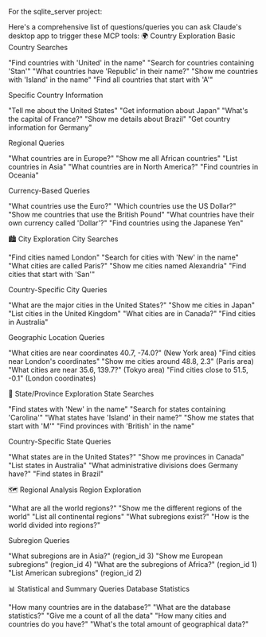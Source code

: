 <!-- @format -->

For the sqlite_server project:

Here's a comprehensive list of questions/queries you can ask Claude's desktop app to trigger these MCP tools:
🌍 Country Exploration
Basic Country Searches

"Find countries with 'United' in the name"
"Search for countries containing 'Stan'"
"What countries have 'Republic' in their name?"
"Show me countries with 'Island' in the name"
"Find all countries that start with 'A'"

Specific Country Information

"Tell me about the United States"
"Get information about Japan"
"What's the capital of France?"
"Show me details about Brazil"
"Get country information for Germany"

Regional Queries

"What countries are in Europe?"
"Show me all African countries"
"List countries in Asia"
"What countries are in North America?"
"Find countries in Oceania"

Currency-Based Queries

"What countries use the Euro?"
"Which countries use the US Dollar?"
"Show me countries that use the British Pound"
"What countries have their own currency called 'Dollar'?"
"Find countries using the Japanese Yen"

🏙️ City Exploration
City Searches

"Find cities named London"
"Search for cities with 'New' in the name"
"What cities are called Paris?"
"Show me cities named Alexandria"
"Find cities that start with 'San'"

Country-Specific City Queries

"What are the major cities in the United States?"
"Show me cities in Japan"
"List cities in the United Kingdom"
"What cities are in Canada?"
"Find cities in Australia"

Geographic Location Queries

"What cities are near coordinates 40.7, -74.0?" (New York area)
"Find cities near London's coordinates"
"Show me cities around 48.8, 2.3" (Paris area)
"What cities are near 35.6, 139.7?" (Tokyo area)
"Find cities close to 51.5, -0.1" (London coordinates)

📍 State/Province Exploration
State Searches

"Find states with 'New' in the name"
"Search for states containing 'Carolina'"
"What states have 'Island' in their name?"
"Show me states that start with 'M'"
"Find provinces with 'British' in the name"

Country-Specific State Queries

"What states are in the United States?"
"Show me provinces in Canada"
"List states in Australia"
"What administrative divisions does Germany have?"
"Find states in Brazil"

🗺️ Regional Analysis
Region Exploration

"What are all the world regions?"
"Show me the different regions of the world"
"List all continental regions"
"What subregions exist?"
"How is the world divided into regions?"

Subregion Queries

"What subregions are in Asia?" (region_id 3)
"Show me European subregions" (region_id 4)
"What are the subregions of Africa?" (region_id 1)
"List American subregions" (region_id 2)

📊 Statistical and Summary Queries
Database Statistics

"How many countries are in the database?"
"What are the database statistics?"
"Give me a count of all the data"
"How many cities and countries do you have?"
"What's the total amount of geographical data?"

